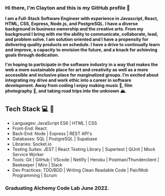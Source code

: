 ### Hi there, I'm Clayton and this is my GitHub profile 👋

**I am a Full-Stack Software Engineer with experience in Javascript, React, HTML, CSS, Express, Node.js, and PostgreSQL. I have a diverse background in business ownership and the creative arts. From my background I bring with me the ability to communicate, collaborate, lead, and problem solve. I am solution oriented and I have a propensity for delivering quality products on schedule. I have a drive to continually learn and improve, a capacity to envision the future, and a knack for achieving goals through dedication.**

**I'm hoping to participate in the software industry in a way that makes the web a more sustainable place for art and creativity as well as a more accessible and inclusive place for marginalized groups. I’m excited about integrating my drive and work ethic into a career in software development. Away from coding I enjoy making music 🎸, film photography 📸, and taking road trips into the unknown 🏔.**

## Tech Stack  💻  🥞
- Languages: JavaScript ES6 | HTML | CSS
- Front-End: React
- Back-End: Node | Express | REST API's
- Databases: SQL | PostgreSQL | Supabase
- Libraries: Socket.io
- Testing Suites: JEST | React Testing Library | Supertest | QUnit | Mock Service Worker
- Tools: Git | GitHub | VScode | Netlify | Heroku | Postman/Thunderclient | Beekeeper | Miro | Slack
- Dev Practices: TDD/BDD | Writing Clean Readable Code | Pair/Mob Programming | Scrum

### Graduating Alchemy Code Lab June 2022.


<!--
**clayton-knapp/clayton-knapp** is a ✨ _special_ ✨ repository because its `README.md` (this file) appears on your GitHub profile.

Here are some ideas to get you started:

- 🔭 I’m currently working on ...
- 🌱 I’m currently learning ...
- 👯 I’m looking to collaborate on ...
- 🤔 I’m looking for help with ...
- 💬 Ask me about ...
- 📫 How to reach me: ...
- 😄 Pronouns: ...
- ⚡ Fun fact: ...
-->

